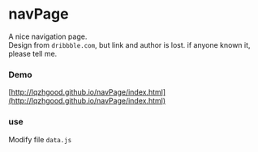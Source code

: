 # navPage

A nice navigation page. <br />
Design from `dribbble.com`, but link and author is lost. if anyone known it, please tell me.

### Demo

[http://lqzhgood.github.io/navPage/index.html](http://lqzhgood.github.io/navPage/index.html)

### use

Modify file `data.js`
